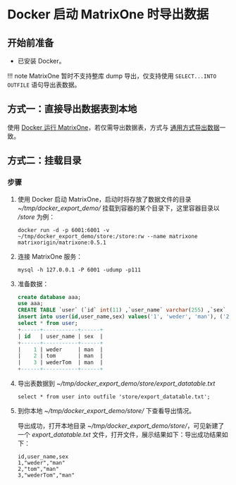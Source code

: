 # Docker 启动 MatrixOne 时导出数据

## 开始前准备

- 已安装 Docker。

!!! note
    MatrixOne 暂时不支持整库 dump 导出，仅支持使用 `SELECT...INTO OUTFILE` 语句导出表数据。

## 方式一：直接导出数据表到本地

使用 [Docker 运行 MatrixOne](../../Get-Started/install-standalone-matrixone.md)，若仅需导出数据表，方式与 [通用方式导出数据](use-source-export-data.md)一致。

## 方式二：挂载目录

### 步骤

1. 使用 Docker 启动 MatrixOne，启动时将存放了数据文件的目录 *~/tmp/docker_export_demo/* 挂载到容器的某个目录下，这里容器目录以 */store* 为例：

    ```
    docker run -d -p 6001:6001 -v ~/tmp/docker_export_demo/store:/store:rw --name matrixone matrixorigin/matrixone:0.5.1
    ```

2. 连接 MatrixOne 服务：

    ```
    mysql -h 127.0.0.1 -P 6001 -udump -p111
    ```

2. 准备数据：

    ```sql
    create database aaa;
    use aaa;
    CREATE TABLE `user` (`id` int(11) ,`user_name` varchar(255) ,`sex` varchar(255));
    insert into user(id,user_name,sex) values('1', 'weder', 'man'), ('2', 'tom', 'man'), ('3', 'wederTom', 'man');
    select * from user;
    +------+-----------+------+
    | id   | user_name | sex  |
    +------+-----------+------+
    |    1 | weder     | man  |
    |    2 | tom       | man  |
    |    3 | wederTom  | man  |
    +------+-----------+------+
    ```
3. 导出表数据到 *~/tmp/docker_export_demo/store/export_datatable.txt*

    ```
    select * from user into outfile 'store/export_datatable.txt';
    ```

4. 到你本地 *~/tmp/docker_export_demo/store/* 下查看导出情况。

    导出成功，打开本地目录 *~/tmp/docker_export_demo/store/*，可见新建了一个 *export_datatable.txt* 文件，打开文件，展示结果如下：导出成功结果如下：

    ```
    id,user_name,sex
    1,"weder","man"
    2,"tom","man"
    3,"wederTom","man"
    ```
